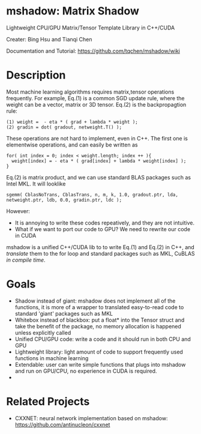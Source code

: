 mshadow: Matrix Shadow
======

Lightweight CPU/GPU Matrix/Tensor Template Library in C++/CUDA

Creater: Bing Hsu and Tianqi Chen


Documentation and Tutorial: https://github.com/tqchen/mshadow/wiki

Description
=====
Most machine learning algorithms requires matrix,tensor operations frequently. For example, Eq.(1) is a common SGD update rule, where the weight can be a vector, matrix or 3D tensor. Eq.(2) is the backpropagtion rule:
```
(1) weight =  - eta * ( grad + lambda * weight ); 
(2) gradin = dot( gradout, netweight.T() );
```

These operations are not hard to implement, even in C++. The first one is elementwise operations, and can easily be written as 
```
for( int index = 0; index < weight.length; index ++ ){ 
  weight[index] = - eta * ( grad[index] + lambda * weight[index] ); 
}
```
Eq.(2) is matrix product, and we can use standard BLAS packages such as Intel MKL. It will looklike
```
sgemm( CblasNoTrans, CblasTrans, n, m, k, 1.0, gradout.ptr, lda, netweight.ptr, ldb, 0.0, gradin.ptr, ldc );
```
However:

* It is annoying to write these codes repeatively, and they are not intuitive. 
* What if we want to port our code to GPU? We need to rewrite our code in CUDA

mshadow is a unified C++/CUDA lib to to write Eq.(1) and Eq.(2) in C++, and *translate* them to the for loop and standard packages such as MKL, CuBLAS *in compile time*. 


Goals
=====
* Shadow instead of giant: mshadow does not implement all of the functions,  it is more of a wrapper to translated easy-to-read code to standard 'giant' packages such as MKL
* Whitebox instead of blackbox: put a float* into the Tensor struct and take the benefit of the package, no memory allocation is happened unless explicitly called
* Unified CPU/GPU code: write a code and it should run in both CPU and GPU
* Lightweight library: light amount of code to support frequently used functions in machine learning
* Extendable: user can write simple functions that plugs into mshadow and run on GPU/CPU, no experience in CUDA is required.
* 

Related Projects
=====
* CXXNET: neural network implementation based on mshadow: https://github.com/antinucleon/cxxnet
